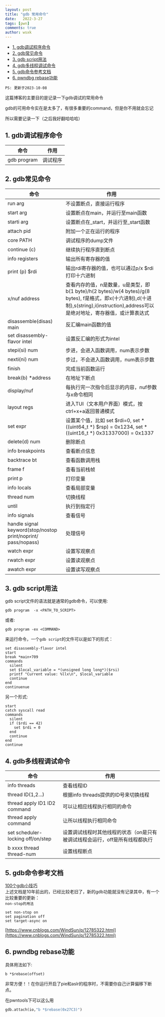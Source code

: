 ```yaml
---
layout: post
title: "gdb 常用命令"
date:   2022-3-27
tags: [pwn]
comments: true
author: wsxk
---
```


- [1. gdb调试程序命令](#1-gdb调试程序命令)
- [2. gdb常见命令](#2-gdb常见命令)
- [3. gdb script用法](#3-gdb-script用法)
- [4. gdb多线程调试命令](#4-gdb多线程调试命令)
- [5. gdb命令参考文档](#5-gdb命令参考文档)
- [6. pwndbg rebase功能](#6-pwndbg-rebase功能)


`PS: 更新于2023-10-08`<br>

这篇博客的主要目的是记录一下gdb调试的常用命令

gdb的可用命令实在是太多了，有很多重要的command，但是你不用就会忘记

所以需要记录一下（之后我好翻哈哈哈）

## 1. gdb调试程序命令<br>

|命令| 作用|
|-|-|
|gdb program| 调试程序|


## 2. gdb常见命令<br>

|命令| 作用|
|-|-|
|run arg| 不设置断点，直接运行程序|
|start arg| 设置断点在main，并运行至main函数|
|starti arg| 设置断点在_start，并运行至_start函数|
|attach pid| 附加一个正在运行的程序|
|core PATH| 调试程序的dump文件|
|continue (c)| 继续执行程序直到断点|
|info registers| 输出所有寄存器的值|
|print (p) $rdi| 输出rdi寄存器的值，也可以通过p/x $rdi打印十六进制|
|x/nuf address| 查看内存的值，n是数量，u是类型，即b(1 byte)/h(2 bytes)/w(4 bytes)/g(8 bytes), f是格式，即x(十六进制),d(十进制),s(string),i(instruction),address可以是绝对地址，寄存器值，或计算表达式|
|disassemble(disas) main| 反汇编main函数的值|
|set disassembly-flavor intel| 设置反汇编的形式为intel|
|stepi(si) num| 步进，会进入函数调用，num表示步数|
|nexti(ni) num| 步过，不会进入函数调用，num表示步数|
|finish|完成当前函数运行|
|break(b) *address|在地址下断点|
|display/nuf| 每执行完一次指令后显示的内容，nuf参数与x命令相同|
|layout regs|进入TUI（文本用户界面）模式，按ctrl+x+a返回普通模式|
|set expr|设置某个值，比如 set $rdi=0, set *((uint64_t *) $rsp) = 0x1234, set *((uint16_t *) 0x31337000) = 0x1337|
|delete(d) num | 删除断点|
|info breakpoints| 查看断点信息|
|backtrace bt| 查看函数调用栈|
|frame f| 查看当前栈帧|
|print p| 打印变量|
|info locals| 查看局部变量|
|thread num| 切换线程|
|until| 执行到指定行|
|info signals| 查看信号|
|handle signal keyword(stop/nostop print/noprint/ pass/nopass)| 处理信号|
|watch expr| 设置写观察点|
|rwatch expr| 设置读观察点|
|awatch expr| 设置读写观察点|

## 3. gdb script用法<br>
gdb script文件的语法就是通常的gdb命令，可以使用:<br>
```gdb 
gdb program  -x <PATH_TO_SCRIPT>
```
或者:<br>
```gdb
gdb program -ex <COMMAND>
```
来运行命令，一个`gdb script`的文件可以是如下的形式：<br>
```
set disassembly-flavor intel
start
break *main+709
commands
  silent
  set $local_variable = *(unsigned long long*)($rsi)
  printf "Current value: %llx\n", $local_variable
  continue
end
continuenue
```
另一个形式:<br>
```
start
catch syscall read
commands
  silent
  if ($rdi == 42)
    set $rdi = 0
  end
  continue
end
continue
```

## 4. gdb多线程调试命令<br>

|命令          |   作用     |
|-        |-      |
|info threads  |  查看线程ID |
|thread ID(1,2...)| 根据info threads提供的ID号来切换线程|    
|thread apply ID1 ID2 command| 可以让相应线程执行相同的命令|
|thread apply command | 让所以线程执行相同命令 |
|set scheduler-locking off/on/step | 设置调试线程时其他线程的状态（on是只有被调试线程会运行，off是所有线程都执行 |
|b xxxx thread thread-num| 设置线程断点|


## 5. gdb命令参考文档<br>
[100个gdb小技巧](https://wizardforcel.gitbooks.io/100-gdb-tips/content/)<br>
上述文档是10年前出的，已经比较老旧了，新的gdb功能就没有记录其中，有一个比较重要的更新：<br>
`non-stop的用法`<br>
```gdb
set non-stop on
set pagination off
set target-async on
```
[https://www.cnblogs.com/WindSun/p/12785322.html](https://www.cnblogs.com/WindSun/p/12785322.html)<br>

## 6. pwndbg rebase功能<br>
具体用法如下:
```gdb
b *$rebase(offset)
```
非常方便！！在你运行开启了pie和aslr的程序时，不需要你自己计算偏移下断点。

在pwntools下可以这么用
```python
gdb.attach(io,"b *$rebase(0x27C3)")
```
